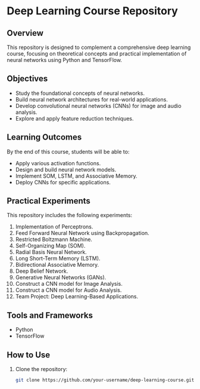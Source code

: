 # Deep Learning Course Repository  

## Overview  
This repository is designed to complement a comprehensive deep learning course, focusing on theoretical concepts and practical implementation of neural networks using Python and TensorFlow.  

## Objectives  
- Study the foundational concepts of neural networks.  
- Build neural network architectures for real-world applications.  
- Develop convolutional neural networks (CNNs) for image and audio analysis.  
- Explore and apply feature reduction techniques.  

## Learning Outcomes  
By the end of this course, students will be able to:  
- Apply various activation functions.  
- Design and build neural network models.  
- Implement SOM, LSTM, and Associative Memory.  
- Deploy CNNs for specific applications.  

## Practical Experiments  
This repository includes the following experiments:  
1. Implementation of Perceptrons.  
2. Feed Forward Neural Network using Backpropagation.  
3. Restricted Boltzmann Machine.  
4. Self-Organizing Map (SOM).  
5. Radial Basis Neural Network.  
6. Long Short-Term Memory (LSTM).  
7. Bidirectional Associative Memory.  
8. Deep Belief Network.  
9. Generative Neural Networks (GANs).  
10. Construct a CNN model for Image Analysis.  
11. Construct a CNN model for Audio Analysis.  
12. Team Project: Deep Learning-Based Applications.  

## Tools and Frameworks  
- Python  
- TensorFlow  

## How to Use  
1. Clone the repository:  
   ```bash
   git clone https://github.com/your-username/deep-learning-course.git
